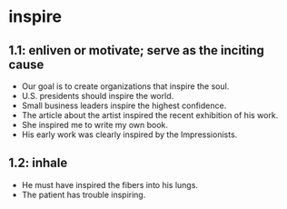 # inspire
## 1.1: enliven or motivate; serve as the inciting cause

  *  Our goal is to create organizations that inspire the soul.
  *  U.S. presidents should inspire the world.
  *  Small business leaders inspire the highest confidence.
  *  The article about the artist inspired the recent exhibition of his work.
  *  She inspired me to write my own book.
  *  His early work was clearly inspired by the Impressionists.

## 1.2: inhale

  *  He must have inspired the fibers into his lungs.
  *  The patient has trouble inspiring.
